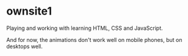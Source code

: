 # ownsite1
Playing and working with learning HTML, CSS and JavaScript.

And for now, the animations don't work well on mobile phones, but on desktops well.
